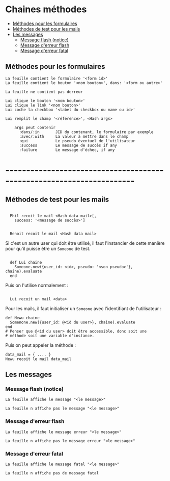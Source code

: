 # Chaines méthodes

* [Méthodes pour les formulaires](#methodestestformulaire)
* [Méthodes de test pour les mails](#methodesdetestsmails)
* [Les messages](#lesmessages)
  * [Message flash (notice)](#messageflash)
  * [Message d'erreur flash](#messagederreurnoramle)
  * [Message d'erreur fatal](#messagederreurfatail)


<a name='methodestestformulaire'></a>

## Méthodes pour les formulaires

    La feuille contient le formulaire '<form id>'
    La feuille contient le bouton '<nom bouton>', dans: '<form ou autre>'

    La feuille ne contient pas derreur
    
    Lui clique le bouton '<nom bouton>'
    Lui clique le link '<nom bouton>'
    Lui coche la checkbox '<label du checkbox ou name ou id>'

    Lui remplit le champ '<référence>', <Hash args>

        args peut contenir
          :dans/:in       JID du contenant, le formulaire par exemple
          :avec/:with     La valeur à mettre dans le champ
          :qui            Le pseudo éventuel de l'utilisateur
          :success        Le message de succès if any
          :failure        Le message d'échec, if any


# ---------------------------------------------------------------------

<a name='methodesdetestsmails'></a>

## Méthodes de test pour les mails

~~~

  Phil recoit le mail <Hash data mail>[,
    success: '<message de succès>']

~~~

~~~

  Benoit recoit le mail <Hash data mail>

~~~

Si c'est un autre user qui doit être utilisé, il faut l'instancier de cette manière pour qu'il puisse être un `Someone` de test.

~~~

  def Lui chaine
    Someone.new({user_id: <id>, pseudo: '<son pseudo>'}, chaine).evaluate
  end

~~~

Puis on l'utilise normalement :

~~~

  Lui recoit un mail <data>

~~~


Pour les mails, il faut initialiser un `Someone` avec l'identifiant de l'utilisateur :

    def Newu chaine
      Somenone.new({user_id: @<id du user>}, chaine).evaluate
    end
    # Penser que @<id du user> doit être accessible, donc soit une
    # méthode soit une variable d'instance.

Puis on peut appeler la méthode :

    data_mail = { .... }
    Newu recoit le mail data_mail


<a name='lesmessages'></a>

## Les messages

<a name='messageflash'></a>

### Message flash (notice)

    La feuille affiche le message "<le message>"

    La feuille n affiche pas le message "<le message>"

<a name='messagederreurnoramle'></a>

### Message d'erreur flash

    La feuille affiche le message erreur "<le message>"

    La feuille n affiche pas le message erreur "<le message>"

<a name='messagederreurfatail'></a>

### Message d'erreur fatal

    La feuille affiche le message fatal "<le message>"

    La feuille n affiche pas de message fatal
